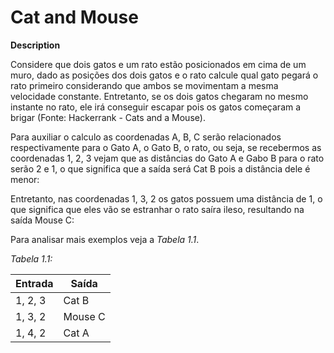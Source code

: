 # Cat and Mouse

**Description**

Considere que dois gatos e um rato estão posicionados em cima de um muro, dado as posições dos dois gatos e o rato calcule qual gato pegará o rato primeiro considerando que ambos se movimentam a mesma velocidade constante. Entretanto, se os dois gatos chegaram no mesmo instante no rato, ele irá conseguir escapar pois os gatos começaram a brigar (Fonte: Hackerrank - Cats and a Mouse).

Para auxiliar o calculo as coordenadas A, B, C serão relacionados respectivamente para o Gato A, o Gato B, o rato, ou seja, se recebermos as coordenadas 1, 2, 3 vejam que as distâncias do Gato A e Gabo B para o rato serão 2 e 1, o que significa que a saída será Cat B pois a distância dele é menor:

Entretanto, nas coordenadas 1, 3, 2 os gatos possuem uma distância de 1, o que significa que eles vão se estranhar o rato saíra ileso, resultando na saída Mouse C:


Para analisar mais exemplos veja a _Tabela 1.1_.

_Tabela 1.1:_

| Entrada           | Saída                   |
| ----------------  | ----------------------- |
| 1, 2, 3        | Cat B   |
| 1, 3, 2	        | Mouse C   |
| 1, 4, 2        | Cat A  |

